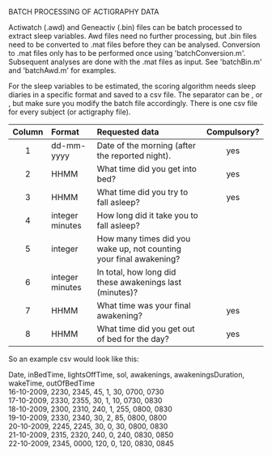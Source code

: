 BATCH PROCESSING OF ACTIGRAPHY DATA

Actiwatch (.awd) and Geneactiv (.bin) files can be batch processed to extract sleep variables. 
Awd files need no further processing, but .bin files need to be converted to .mat files before they can be analysed. 
Conversion to .mat files only has to be performed once using 'batchConversion.m'. Subsequent analyses are done with 
the .mat files as input. See 'batchBin.m' and 'batchAwd.m' for examples.

For the sleep variables to be estimated, the scoring algorithm needs sleep diaries in a specific format and 
saved to a csv file. The separator can be , or , but make sure you modify the batch file accordingly. There is 
one csv file for every subject (or actigraphy file). 

| Column | Format          | Requested data                                                     | Compulsory? |  
| :-----:| :-------------- | :----------------------------------------------------------------- | :---------: |    
| 1      | dd-mm-yyyy      | Date of the morning (after the reported night).                    | yes         | 
| 2      | HHMM            | What time did you get into bed?                                    | yes         |
| 3      | HHMM            | What time did you try to fall asleep?                              | yes         |
| 4      | integer minutes | How long did it take you to fall asleep?                           |             |
| 5      | integer         | How many times did you wake up, not counting your final awakening? |             |
| 6      | integer minutes | In total, how long did these awakenings last (minutes)?            |             |
| 7      | HHMM            | What time was your final awakening?                                | yes         |
| 8      | HHMM            | What time did you get out of bed for the day?                      | yes         |

So an example csv would look like this:

Date, inBedTime, lightsOffTime, sol, awakenings, awakeningsDuration, wakeTime, outOfBedTime     
16-10-2009, 2230, 2345,  45, 1,  30, 0700, 0730    
17-10-2009, 2330, 2355,  30, 1,  10, 0730, 0830    
18-10-2009, 2300, 2310, 240, 1, 255, 0800, 0830    
19-10-2009, 2330, 2340,  30, 2,  85, 0800, 0800    
20-10-2009, 2245, 2245,  30, 0,  30, 0800, 0830     
21-10-2009, 2315, 2320, 240, 0, 240, 0830, 0850    
22-10-2009, 2345, 0000, 120, 0, 120, 0830, 0845    
 
 